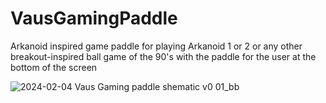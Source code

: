 # VausGamingPaddle
Arkanoid inspired game paddle for playing Arkanoid 1 or 2 or any other breakout-inspired ball game of the 90's with the paddle for the user at the bottom of the screen

![2024-02-04 Vaus Gaming paddle shematic v0 01_bb](https://github.com/user-attachments/assets/390cd52d-bf6a-49aa-a363-2858c70ceaec)
